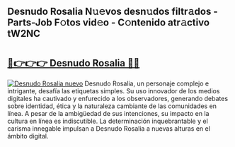 ## Desnudo Rosalia N𝚞𝚎vos desn𝚞dos filtr𝚊dos - Parts-Job F𝚘tos vid𝚎o - C𝚘ntenido atr𝚊ctivo tW2NC

# <h2><a href="http://mbby7p.tromn.icu/?c=Desnudo+Rosalia">🔗👉👉👉 Desnudo Rosalia 🔗🔗</a></h2>

[![Desnudo Rosalia nuevo](https://i.imgur.com/pEAQMta.gif)](http://mbby7p.tromn.icu/?c=Desnudo+Rosalia)
Desnudo Rosalia, un personaje complejo e intrigante, desafía las etiquetas simples. Su uso innovador de los medios digitales ha cautivado y enfurecido a los observadores, generando debates sobre identidad, ética y la naturaleza cambiante de las comunidades en línea. A pesar de la ambigüedad de sus intenciones, su impacto en la cultura en línea es indiscutible. La determinación inquebrantable y el carisma innegable impulsan a Desnudo Rosalia a nuevas alturas en el ámbito digital.
